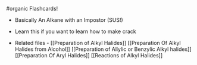 #organic  Flashcards!

- Basically An Alkane with an Impostor (SUS!)
- Learn this if you want to learn how to make crack

- Related files -
[[Preparation of Alkyl Halides]]
[[Preparation Of Alkyl Halides from Alcohol]]
[[Preparation of Allylic or Benzylic Alkyl halides]]
[[Preparation Of Aryl Halides]]
[[Reactions of Alkyl Halides]]



